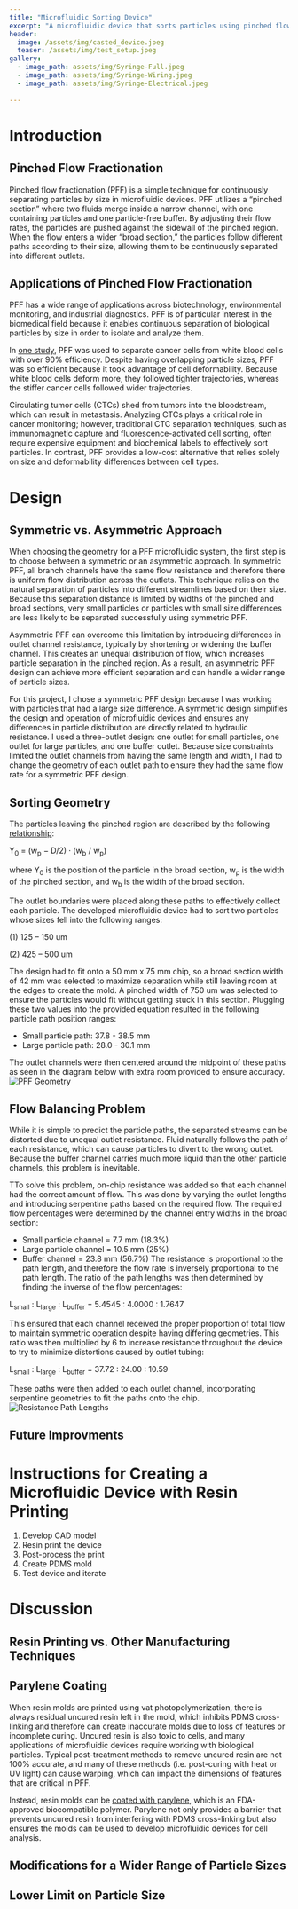 ```yaml
---
title: "Microfluidic Sorting Device"
excerpt: "A microfluidic device that sorts particles using pinched flow fractionation."
header:
  image: /assets/img/casted_device.jpeg
  teaser: /assets/img/test_setup.jpeg
gallery:
  - image_path: assets/img/Syringe-Full.jpeg
  - image_path: assets/img/Syringe-Wiring.jpeg
  - image_path: assets/img/Syringe-Electrical.jpeg
   
---
```


# Introduction
## Pinched Flow Fractionation
Pinched flow fractionation (PFF) is a simple technique for continuously separating particles by size in microfluidic devices. PFF utilizes a “pinched section” where two fluids merge inside a narrow channel, with one containing particles and one particle-free buffer. By adjusting their flow rates, the particles are pushed against the sidewall of the pinched region. When the flow enters a wider “broad section,” the particles follow different paths according to their size, allowing them to be continuously separated into different outlets. 

## Applications of Pinched Flow Fractionation
PFF has a wide range of applications across biotechnology, environmental monitoring, and industrial diagnostics. PFF is of particular interest in the biomedical field because it enables continuous separation of biological particles by size in order to isolate and analyze them.  

In [one study](https://doi.org/10.1039/C5LC01014D), PFF was used to separate cancer cells from white blood cells with over 90% efficiency. Despite having overlapping particle sizes, PFF was so efficient because it took advantage of cell deformability. Because white blood cells deform more, they followed tighter trajectories, whereas the stiffer cancer cells followed wider trajectories.  

Circulating tumor cells (CTCs) shed from tumors into the bloodstream, which can result in metastasis. Analyzing CTCs plays a critical role in cancer monitoring; however, traditional CTC separation techniques, such as immunomagnetic capture and fluorescence-activated cell sorting, often require expensive equipment and biochemical labels to effectively sort particles. In contrast, PFF provides a low-cost alternative that relies solely on size and deformability differences between cell types. 

# Design
## Symmetric vs. Asymmetric Approach
When choosing the geometry for a PFF microfluidic system, the first step is to choose between a symmetric or an asymmetric approach. In symmetric PFF, all branch channels have the same flow resistance and therefore there is uniform flow distribution across the outlets. This technique relies on the natural separation of particles into different streamlines based on their size. Because this separation distance is limited by widths of the pinched and broad sections, very small particles or particles with small size differences are less likely to be separated successfully using symmetric PFF. 

Asymmetric PFF can overcome this limitation by introducing differences in outlet channel resistance, typically by shortening or widening the buffer channel. This creates an unequal distribution of flow, which increases particle separation in the pinched region. As a result, an asymmetric PFF design can achieve more efficient separation and can handle a wider range of particle sizes.  

For this project, I chose a symmetric PFF design because I was working with particles that had a large size difference. A symmetric design simplifies the design and operation of microfluidic devices and ensures any differences in particle distribution are directly related to hydraulic resistance. I used a three-outlet design: one outlet for small particles, one outlet for large particles, and one buffer outlet. Because size constraints limited the outlet channels from having the same length and width, I had to change the geometry of each outlet path to ensure they had the same flow rate for a symmetric PFF design.  

## Sorting Geometry
The particles leaving the pinched region are described by the following [relationship](https://doi.org/10.1021/ac049863r):  

Y<sub>0</sub> = (w<sub>p</sub> − D/2) · (w<sub>b</sub> / w<sub>p</sub>)

where Y<sub>0</sub> is the position of the particle in the broad section, w<sub>p</sub> is the width of the pinched section, and w<sub>b</sub> is the width of the broad section. 

The outlet boundaries were placed along these paths to effectively collect each particle. The developed microfluidic device had to sort two particles whose sizes fell into the following ranges: 

(1) 125 – 150 um

(2) 425 – 500 um

The design had to fit onto a 50 mm x 75 mm chip, so a broad section width of 42 mm was selected to maximize separation while still leaving room at the edges to create the mold. A pinched width of 750 um was selected to ensure the particles would fit without getting stuck in this section. Plugging these two values into the provided equation resulted in the following particle path position ranges:  
* Small particle path: 37.8 - 38.5 mm 
* Large particle path: 28.0 - 30.1 mm 

The outlet channels were then centered around the midpoint of these paths as seen in the diagram below with extra room provided to ensure accuracy.  
![PFF Geometry](/assets/img/geometry.jpeg)

## Flow Balancing Problem
While it is simple to predict the particle paths, the separated streams can be distorted due to unequal outlet resistance. Fluid naturally follows the path of each resistance, which can cause particles to divert to the wrong outlet. Because the buffer channel carries much more liquid than the other particle channels, this problem is inevitable.  

TTo solve this problem, on-chip resistance was added so that each channel had the correct amount of flow. This was done by varying the outlet lengths and introducing serpentine paths based on the required flow. The required flow percentages were determined by the channel entry widths in the broad section:  
* Small particle channel = 7.7 mm (18.3%) 
* Large particle channel = 10.5 mm (25%) 
* Buffer channel = 23.8 mm (56.7%) 
The resistance is proportional to the path length, and therefore the flow rate is inversely proportional to the path length. The ratio of the path lengths was then determined by finding the inverse of the flow percentages:  

L<sub>small</sub> : L<sub>large</sub> : L<sub>buffer</sub> = 5.4545 : 4.0000 : 1.7647

This ensured that each channel received the proper proportion of total flow to maintain symmetric operation despite having differing geometries. This ratio was then multiplied by 6 to increase resistance throughout the device to try to minimize distortions caused by outlet tubing:

L<sub>small</sub> : L<sub>large</sub> : L<sub>buffer</sub> = 37.72 : 24.00 : 10.59

These paths were then added to each outlet channel, incorporating serpentine geometries to fit the paths onto the chip.  
![Resistance Path Lengths](/assets/img/path_lengths.jpeg)

## Future Improvments


# Instructions for Creating a Microfluidic Device with Resin Printing
1. Develop CAD model
2. Resin print the device
3. Post-process the print
4. Create PDMS mold
5. Test device and iterate


# Discussion
## Resin Printing vs. Other Manufacturing Techniques

## Parylene Coating
When resin molds are printed using vat photopolymerization, there is always residual uncured resin left in the mold, which inhibits PDMS cross-linking and therefore can create inaccurate molds due to loss of features or incomplete curing. Uncured resin is also toxic to cells, and many applications of microfluidic devices require working with biological particles. Typical post-treatment methods to remove uncured resin are not 100% accurate, and many of these methods (i.e. post-curing with heat or UV light) can cause warping, which can impact the dimensions of features that are critical in PFF.  

Instead, resin molds can be [coated with parylene](https://doi.org/10.1039/D1LC00744K), which is an FDA-approved biocompatible polymer. Parylene not only provides a barrier that prevents uncured resin from interfering with PDMS cross-linking but also ensures the molds can be used to develop microfluidic devices for cell analysis.  

## Modifications for a Wider Range of Particle Sizes

## Lower Limit on Particle Size
